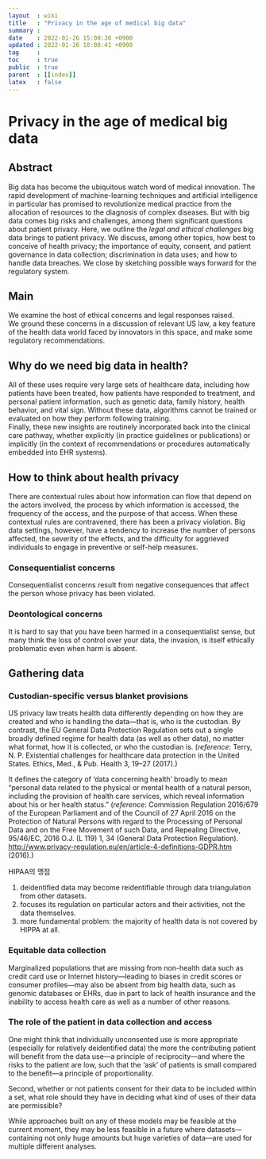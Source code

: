 ```yaml
---
layout  : wiki
title   : "Privacy in the age of medical big data"
summary : 
date    : 2022-01-26 15:00:36 +0900
updated : 2022-01-26 18:08:41 +0900
tag     : 
toc     : true
public  : true
parent  : [[index]]
latex   : false
---
```


# Privacy in the age of medical big data

## Abstract

Big data has become the ubiquitous watch word of medical innovation. The rapid development of machine-learning techniques and artificial intelligence in particular has promised to revolutionize medical practice from the allocation of resources to the diagnosis of complex diseases. But with big data comes big risks and challenges, among them significant questions about patient privacy. Here, we outline the *legal and ethical challenges* big data brings to patient privacy. We discuss, among other topics, how best to conceive of health privacy; the importance of equity, consent, and patient governance in data collection; discrimination in data uses; and how to handle data breaches. We close by sketching possible ways forward for the regulatory system.

## Main

We examine the host of ethical concerns and legal responses raised.  
We ground these concerns in a discussion of relevant US law, a key feature of the health data world faced by innovators in this space, and make some regulatory recommendations.

## Why do we need big data in health?

All of these uses require very large sets of healthcare data, including how patients have been treated, how patients have responded to treatment, and personal patient information, such as genetic data, family history, health behavior, and vital sign. Without these data, algorithms cannot be trained or evaluated on how they perform following training.  
Finally, these new insights are routinely incorporated back into the clinical care pathway, whether explicitly (in practice guidelines or publications) or implicitly (in the context of recommendations or procedures automatically embedded into EHR systems).

## How to think about health privacy

There are contextual rules about how information can flow that depend on the actors involved, the process by which information is accessed, the frequency of the access, and the purpose of that access. When these contextual rules are contravened, there has been a privacy violation.
Big data settings, however, have a tendency to increase the number of persons affected, the severity of the effects, and the difficulty for aggrieved individuals to engage in preventive or self-help measures.

### Consequentialist concerns

Consequentialist concerns result from negative consequences that affect the person whose privacy has been violated.

### Deontological concerns

It is hard to say that you have been harmed in a consequentialist sense, but many think the loss of control over your data, the invasion, is itself ethically problematic even when harm is absent.

## Gathering data

### Custodian-specific versus blanket provisions

US privacy law treats health data differently depending on how they are created and who is handling the data—that is, who is the custodian. By contrast, the EU General Data Protection Regulation sets out a single broadly defined regime for health data (as well as other data), no matter what format, how it is collected, or who the custodian is. (*reference*: Terry, N. P. Existential challenges for healthcare data protection in the United States. Ethics, Med., & Pub. Health 3, 19–27 (2017).)

It defines the category of ‘data concerning health’ broadly to mean “personal data related to the physical or mental health of a natural person, including the provision of health care services, which reveal information about his or her health status.” (*reference*: Commission Regulation 2016/679 of the European Parliament and of the Council of 27 April 2016 on the Protection of Natural Persons with regard to the Processing of Personal Data and on the Free Movement of such Data, and Repealing Directive, 95/46/EC, 2016 O.J. (L 119) 1, 34 (General Data Protection Regulation). http://www.privacy-regulation.eu/en/article-4-definitions-GDPR.htm (2016).)

HIPAA의 맹점
1) deidentified data may become reidentifiable through data triangulation from other datasets.
2) focuses its regulation on particular actors and their activities, not the data themselves.
3) more fundamental problem: the majority of health data is not covered by HIPPA at all.

### Equitable data collection

Marginalized populations that are missing from non-health data such as credit card use or Internet history—leading to biases in credit scores or consumer profiles—may also be absent from big health data, such as genomic databases or EHRs, due in part to lack of health insurance and the inability to access health care as well as a number of other reasons.

### The role of the patient in data collection and access

One might think that individually unconsented use is more appropriate (especially for relatively deidentified data) the more the contributing patient will benefit from the data use—a principle of reciprocity—and where the risks to the patient are low, such that the ‘ask’ of patients is small compared to the benefit—a principle of proportionality.

Second, whether or not patients consent for their data to be included within a set, what role should they have in deciding what kind of uses of their data are permissible?  

While approaches built on any of these models may be feasible at the current moment, they may be less feasible in a future where datasets—containing not only huge amounts but huge varieties of data—are used for multiple different analyses.
